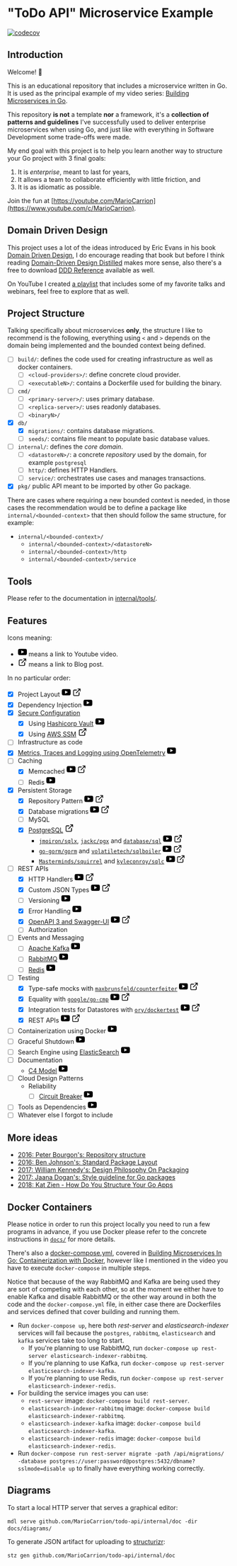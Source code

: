 # "ToDo API" Microservice Example

[![codecov](https://codecov.io/gh/MarioCarrion/todo-api-microservice-example/branch/main/graph/badge.svg)](https://codecov.io/gh/MarioCarrion/todo-api-microservice-example)

## Introduction

Welcome! 👋

This is an educational repository that includes a microservice written in Go. It is used as the principal example of my video series: [Building Microservices in Go](https://www.youtube.com/playlist?list=PL7yAAGMOat_Fn8sAXIk0WyBfK_sT1pohu).

This repository **is not** a template **nor** a framework, it's a **collection of patterns and guidelines** I've successfully used to deliver enterprise microservices when using Go, and just like with everything in Software Development some trade-offs were made.

My end goal with this project is to help you learn another way to structure your Go project with 3 final goals:

1. It is _enterprise_, meant to last for years,
1. It allows a team to collaborate efficiently with little friction, and
1. It is as idiomatic as possible.

Join the fun at [https://youtube.com/MarioCarrion](https://www.youtube.com/c/MarioCarrion).

## Domain Driven Design

This project uses a lot of the ideas introduced by Eric Evans in his book [Domain Driven Design](https://www.domainlanguage.com/), I do encourage reading that book but before I think reading [Domain-Driven Design Distilled](https://smile.amazon.com/Domain-Driven-Design-Distilled-Vaughn-Vernon/dp/0134434420/) makes more sense, also there's a free to download [DDD Reference](https://www.domainlanguage.com/ddd/reference/) available as well.

On YouTube I created [a playlist](https://www.youtube.com/playlist?list=PL7yAAGMOat_GJqfTdM9PBdTRSH7jXs6mI) that includes some of my favorite talks and webinars, feel free to explore that as well.

## Project Structure

Talking specifically about microservices **only**, the structure I like to recommend is the following, everything using `<` and `>` depends on the domain being implemented and the bounded context being defined.

- [ ] `build/`: defines the code used for creating infrastructure as well as docker containers.
  - [ ] `<cloud-providers>/`: define concrete cloud provider.
  - [ ] `<executableN>/`: contains a Dockerfile used for building the binary.
- [ ] `cmd/`
  - [ ] `<primary-server>/`: uses primary database.
  - [ ] `<replica-server>/`: uses readonly databases.
  - [ ] `<binaryN>/`
- [X] `db/`
  - [X] `migrations/`: contains database migrations.
  - [ ] `seeds/`: contains file meant to populate basic database values.
- [ ] `internal/`: defines the _core domain_.
  - [ ] `<datastoreN>/`: a concrete _repository_ used by the domain, for example `postgresql`
  - [ ] `http/`: defines HTTP Handlers.
  - [ ] `service/`: orchestrates use cases and manages transactions.
- [X] `pkg/` public API meant to be imported by other Go package.

There are cases where requiring a new bounded context is needed, in those cases the recommendation would be to
define a package like `internal/<bounded-context>` that then should follow the same structure, for example:

* `internal/<bounded-context>/`
  * `internal/<bounded-context>/<datastoreN>`
  * `internal/<bounded-context>/http`
  * `internal/<bounded-context>/service`

## Tools

Please refer to the documentation in [internal/tools/](internal/tools/README.md).

## Features

Icons meaning:

* <img src="https://github.com/MarioCarrion/MarioCarrion/blob/main/youtube.svg" width="20" height="20" alt="YouTube video"> means a link to Youtube video.
* <img src="https://github.com/MarioCarrion/MarioCarrion/blob/main/link.svg" width="20" height="20" alt="Blog post"> means a link to Blog post.

In no particular order:

- [X] Project Layout [<img src="https://github.com/MarioCarrion/MarioCarrion/blob/main/youtube.svg" width="20" height="20" alt="YouTube video">](https://youtu.be/LUvid5TJ81Y) [<img src="https://github.com/MarioCarrion/MarioCarrion/blob/main/link.svg" width="20" height="20" alt="Blog post">](https://mariocarrion.com/2021/03/21/golang-microservices-domain-driven-design-project-layout.html)
- [X] Dependency Injection [<img src="https://github.com/MarioCarrion/MarioCarrion/blob/main/youtube.svg" width="20" height="20" alt="YouTube video">](https://youtu.be/Z89UU4vSayY)
- [X] [Secure Configuration](docs/SECURE\_CONFIGURATION.md)
  - [X] Using [Hashicorp Vault](https://www.hashicorp.com/products/vault) [<img src="https://github.com/MarioCarrion/MarioCarrion/blob/main/youtube.svg" width="20" height="20" alt="YouTube video">](https://youtu.be/7UmJR0dOkjM)
  - [X] Using [AWS SSM](https://aws.amazon.com/systems-manager/features/#Parameter_Store) [<img src="https://github.com/MarioCarrion/MarioCarrion/blob/main/link.svg" width="20" height="20" alt="Blog post">](https://mariocarrion.com/2019/11/20/golang-aws-ssm-env-vars-package.html)
- [ ] Infrastructure as code
- [X] [Metrics, Traces and Logging using OpenTelemetry](docs/METRICS\_TRACES\_LOGGING.md) [<img src="https://github.com/MarioCarrion/MarioCarrion/blob/main/youtube.svg" width="20" height="20" alt="YouTube video">](https://youtu.be/bytCFQJ43DE)
- [ ] Caching
  - [X] Memcached [<img src="https://github.com/MarioCarrion/MarioCarrion/blob/main/youtube.svg" width="20" height="20" alt="YouTube video">](https://youtu.be/yKI-sy70PwA) [<img src="https://github.com/MarioCarrion/MarioCarrion/blob/main/link.svg" width="20" height="20" alt="Blog post">](https://mariocarrion.com/2021/01/30/tips-building-microservices-in-go-golang-caching-memcached.html)
  - [ ] Redis [<img src="https://github.com/MarioCarrion/MarioCarrion/blob/main/youtube.svg" width="20" height="20" alt="YouTube video">](https://youtu.be/wj6-w0DLKRw)
- [X] Persistent Storage
  - [X] Repository Pattern [<img src="https://github.com/MarioCarrion/MarioCarrion/blob/main/youtube.svg" width="20" height="20" alt="YouTube video">](https://youtu.be/Z89UU4vSayY) [<img src="https://github.com/MarioCarrion/MarioCarrion/blob/main/link.svg" width="20" height="20" alt="Blog post">](https://mariocarrion.com/2021/04/04/golang-microservices-repository-pattern.html)
  - [X] Database migrations [<img src="https://github.com/MarioCarrion/MarioCarrion/blob/main/youtube.svg" width="20" height="20" alt="YouTube video">](https://youtu.be/EavdaeUmn64) [<img src="https://github.com/MarioCarrion/MarioCarrion/blob/main/link.svg" width="20" height="20" alt="Blog post">](https://mariocarrion.com/2021/01/10/golang-tools-for-database-schema-migrations.html)
  - [ ] MySQL
  - [X] [PostgreSQL](docs/PERSISTENT\_STORAGE.md) [<img src="https://github.com/MarioCarrion/MarioCarrion/blob/main/link.svg" width="20" height="20" alt="Blog post">](https://mariocarrion.com/2021/03/02/tips-building-microservices-in-go-golang-databases-postgresql-conclusion.html)
      - [`jmoiron/sqlx`](https://github.com/jmoiron/sqlx), [`jackc/pgx`](https://github.com/jackc/pgx) and [`database/sql`](https://pkg.go.dev/database/sql) [<img src="https://github.com/MarioCarrion/MarioCarrion/blob/main/youtube.svg" width="20" height="20" alt="YouTube video">](https://youtu.be/l8t6UKM1kro) [<img src="https://github.com/MarioCarrion/MarioCarrion/blob/main/link.svg" width="20" height="20" alt="Blog post">](https://mariocarrion.com/2021/02/05/tips-building-microservices-in-go-golang-databases-postgresql-part1.html)
      - [`go-gorm/gorm`](https://github.com/go-gorm/gorm) and [`volatiletech/sqlboiler`](https://github.com/volatiletech/sqlboiler) [<img src="https://github.com/MarioCarrion/MarioCarrion/blob/main/youtube.svg" width="20" height="20" alt="YouTube video">](https://youtu.be/CT2v0Xas8Sc) [<img src="https://github.com/MarioCarrion/MarioCarrion/blob/main/link.svg" width="20" height="20" alt="Blog post">](https://mariocarrion.com/2021/02/10/tips-building-microservices-in-go-golang-databases-postgresql-gorm-orm.html)
      - [`Masterminds/squirrel`](https://github.com/Masterminds/squirrel) and [`kyleconroy/sqlc`](https://github.com/kyleconroy/sqlc) [<img src="https://github.com/MarioCarrion/MarioCarrion/blob/main/youtube.svg" width="20" height="20" alt="YouTube video">](https://youtu.be/CT2v0Xas8Sc) [<img src="https://github.com/MarioCarrion/MarioCarrion/blob/main/link.svg" width="20" height="20" alt="Blog post">](https://mariocarrion.com/2021/02/23/tips-building-microservices-in-go-golang-databases-postgresql-sqlc-squirrel.html)
- [ ] REST APIs
  - [X] HTTP Handlers [<img src="https://github.com/MarioCarrion/MarioCarrion/blob/main/youtube.svg" width="20" height="20" alt="YouTube video">](https://youtu.be/CLdxwJCvTZE) [<img src="https://github.com/MarioCarrion/MarioCarrion/blob/main/link.svg" width="20" height="20" alt="Blog post">](https://mariocarrion.com/2021/04/18/golang-microservices-rest-api-http-handlers.html)
  - [X] Custom JSON Types [<img src="https://github.com/MarioCarrion/MarioCarrion/blob/main/youtube.svg" width="20" height="20" alt="YouTube video">](https://youtu.be/UmVYkEYm4hw) [<img src="https://github.com/MarioCarrion/MarioCarrion/blob/main/link.svg" width="20" height="20" alt="Blog post">](https://mariocarrion.com/2021/04/28/golang-microservices-rest-api-custom-json-type.html)
  - [ ] Versioning [<img src="https://github.com/MarioCarrion/MarioCarrion/blob/main/youtube.svg" width="20" height="20" alt="YouTube video">](https://youtu.be/4THy4iBQpFA)
  - [X] Error Handling [<img src="https://github.com/MarioCarrion/MarioCarrion/blob/main/youtube.svg" width="20" height="20" alt="YouTube video">](https://youtu.be/uQOfXL6IFmQ)
  - [X] [OpenAPI 3 and Swagger-UI](docs/OPENAPI3\_SWAGGER.md) [<img src="https://github.com/MarioCarrion/MarioCarrion/blob/main/youtube.svg" width="20" height="20" alt="YouTube video">](https://youtu.be/HwtOAc0M08o) [<img src="https://github.com/MarioCarrion/MarioCarrion/blob/main/link.svg" width="20" height="20" alt="Blog post">](https://mariocarrion.com/2021/05/02/golang-microservices-rest-api-openapi3-swagger-ui.html)
  - [ ] Authorization
- [ ] Events and Messaging
  - [ ] [Apache Kafka](https://kafka.apache.org/) [<img src="https://github.com/MarioCarrion/MarioCarrion/blob/main/youtube.svg" width="20" height="20" alt="YouTube video">](https://youtu.be/jr7OULxYm0A)
  - [ ] [RabbitMQ](https://www.rabbitmq.com/) [<img src="https://github.com/MarioCarrion/MarioCarrion/blob/main/youtube.svg" width="20" height="20" alt="YouTube video">](https://youtu.be/L0yJxCKrkIY)
  - [ ] [Redis](https://redis.io/) [<img src="https://github.com/MarioCarrion/MarioCarrion/blob/main/youtube.svg" width="20" height="20" alt="YouTube video">](https://youtu.be/uzuwZNiN4Y8)
- [ ] Testing
  - [X] Type-safe mocks with [`maxbrunsfeld/counterfeiter`](https://github.com/maxbrunsfeld/counterfeiter) [<img src="https://github.com/MarioCarrion/MarioCarrion/blob/main/youtube.svg" width="20" height="20" alt="YouTube video">](https://youtu.be/ENqwq64TsDk) [<img src="https://github.com/MarioCarrion/MarioCarrion/blob/main/link.svg" width="20" height="20" alt="Blog post">](https://mariocarrion.com/2019/06/24/golang-tools-counterfeiter.html)
  - [X] Equality with [`google/go-cmp`](https://github.com/google/go-cmp) [<img src="https://github.com/MarioCarrion/MarioCarrion/blob/main/youtube.svg" width="20" height="20" alt="YouTube video">](https://youtu.be/ae15DzSwNnU) [<img src="https://github.com/MarioCarrion/MarioCarrion/blob/main/link.svg" width="20" height="20" alt="Blog post">](https://mariocarrion.com/2021/01/22/go-package-equality-google-go-cmp.html)
  - [X] Integration tests for Datastores with [`ory/dockertest`](https://github.com/ory/dockertest) [<img src="https://github.com/MarioCarrion/MarioCarrion/blob/main/youtube.svg" width="20" height="20" alt="YouTube video">](https://youtu.be/a-CCceqerhg) [<img src="https://github.com/MarioCarrion/MarioCarrion/blob/main/link.svg" width="20" height="20" alt="Blog post">](https://mariocarrion.com/2021/03/14/golang-package-testing-datastores-ory-dockertest.html)
  - [X] REST APIs [<img src="https://github.com/MarioCarrion/MarioCarrion/blob/main/youtube.svg" width="20" height="20" alt="YouTube video">](https://youtu.be/lMrWO7OUMdY) [<img src="https://github.com/MarioCarrion/MarioCarrion/blob/main/link.svg" width="20" height="20" alt="Blog post">](https://mariocarrion.com/2021/04/25/golang-microservices-rest-api-testing.html)
- [ ] Containerization using Docker [<img src="https://github.com/MarioCarrion/MarioCarrion/blob/main/youtube.svg" width="20" height="20" alt="YouTube video">](https://youtu.be/u_ayzie9pAQ)
- [ ] Graceful Shutdown [<img src="https://github.com/MarioCarrion/MarioCarrion/blob/main/youtube.svg" width="20" height="20" alt="YouTube video">](https://youtu.be/VXxe7-b5euo)
- [ ] Search Engine using [ElasticSearch](https://www.elastic.co/elasticsearch/) [<img src="https://github.com/MarioCarrion/MarioCarrion/blob/main/youtube.svg" width="20" height="20" alt="YouTube video">](https://youtu.be/ZrdbQRYst5E)
- [ ] Documentation
  - [C4 Model](https://c4model.com/) [<img src="https://github.com/MarioCarrion/MarioCarrion/blob/main/youtube.svg" width="20" height="20" alt="YouTube video">](https://youtu.be/pZ2z2tZkMsE)
- [ ] Cloud Design Patterns
  * Reliability
    - [ ] [Circuit Breaker](https://en.wikipedia.org/wiki/Circuit_breaker_design_pattern) [<img src="https://github.com/MarioCarrion/MarioCarrion/blob/main/youtube.svg" width="20" height="20" alt="YouTube video">](https://youtu.be/UnL2iGcD7vE)
- [ ] Tools as Dependencies [<img src="https://github.com/MarioCarrion/MarioCarrion/blob/main/youtube.svg" width="20" height="20" alt="YouTube video">](https://youtu.be/g_5n0W27XcY)
- [ ] Whatever else I forgot to include

## More ideas

* [2016: Peter Bourgon's: Repository structure](https://peter.bourgon.org/go-best-practices-2016/#repository-structure)
* [2016: Ben Johnson's: Standard Package Layout](https://medium.com/@benbjohnson/standard-package-layout-7cdbc8391fc1)
* [2017: William Kennedy's: Design Philosophy On Packaging](https://www.ardanlabs.com/blog/2017/02/design-philosophy-on-packaging.html)
* [2017: Jaana Dogan's: Style guideline for Go packages](https://rakyll.org/style-packages/)
* [2018: Kat Zien - How Do You Structure Your Go Apps](https://www.youtube.com/watch?v=oL6JBUk6tj0)

## Docker Containers

Please notice in order to run this project locally you need to run a few programs in advance, if you use Docker please refer to the concrete instructions in [`docs/`](docs/) for more details.

There's also a [docker-compose.yml](docker-compose.yml), covered in [Building Microservices In Go: Containerization with Docker](https://youtu.be/u_ayzie9pAQ), however like I mentioned in the video you have to execute `docker-compose` in multiple steps.

Notice that because of the way RabbitMQ and Kafka are being used they are sort of competing with each other, so at the moment we either have to enable Kafka and disable RabbitMQ or the other way around in both the code and the `docker-compose.yml` file, in either case there are Dockerfiles and services defined that cover building and running them.

* Run `docker-compose up`, here both _rest-server_ and _elasticsearch-indexer_ services will fail because the `postgres`, `rabbitmq`, `elasticsearch` and `kafka` services take too long to start.
    * If you're planning to use RabbitMQ, run `docker-compose up rest-server elasticsearch-indexer-rabbitmq`.
    * If you're planning to use Kafka, run `docker-compose up rest-server elasticsearch-indexer-kafka`.
    * If you're planning to use Redis, run `docker-compose up rest-server elasticsearch-indexer-redis`.
* For building the service images you can use:
    * `rest-server` image: `docker-compose build rest-server`.
    * `elasticsearch-indexer-rabbitmq` image: `docker-compose build elasticsearch-indexer-rabbitmq`.
    * `elasticsearch-indexer-kafka` image: `docker-compose build elasticsearch-indexer-kafka`.
    * `elasticsearch-indexer-redis` image: `docker-compose build elasticsearch-indexer-redis`.
* Run `docker-compose run rest-server migrate -path /api/migrations/ -database postgres://user:password@postgres:5432/dbname?sslmode=disable up` to finally have everything working correctly.

## Diagrams

To start a local HTTP server that serves a graphical editor:

```
mdl serve github.com/MarioCarrion/todo-api/internal/doc -dir docs/diagrams/
```

To generate JSON artifact for uploading to [structurizr](https://structurizr.com/):

```
stz gen github.com/MarioCarrion/todo-api/internal/doc
```
